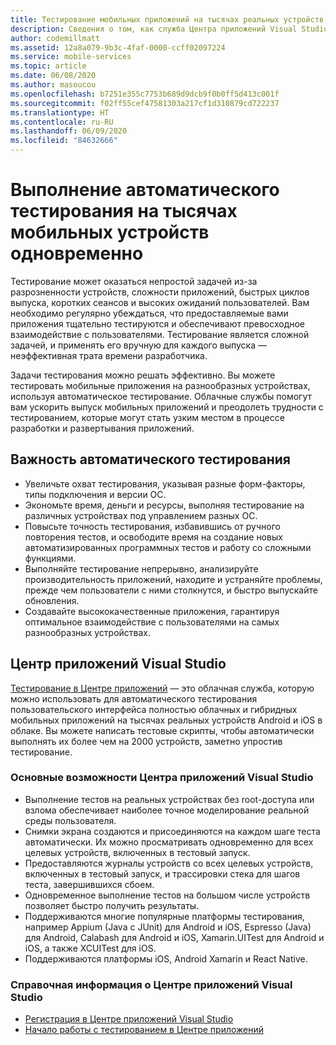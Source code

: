```yaml
---
title: Тестирование мобильных приложений на тысячах реальных устройств с помощью Центра приложений Visual Studio
description: Сведения о том, как служба Центра приложений Visual Studio позволяет постоянно тестировать мобильные приложения на тысячах реальных устройств.
author: codemillmatt
ms.assetid: 12a8a079-9b3c-4faf-0000-ccff02097224
ms.service: mobile-services
ms.topic: article
ms.date: 06/08/2020
ms.author: masoucou
ms.openlocfilehash: b7251e355c7753b689d9dcb9f0b0ff5d413c001f
ms.sourcegitcommit: f02ff55cef47581303a217cf1d310879cd722237
ms.translationtype: HT
ms.contentlocale: ru-RU
ms.lasthandoff: 06/09/2020
ms.locfileid: "84632666"
---
```

# <a name="perform-automated-testing-on-thousands-of-mobile-devices-simultaneously"></a>Выполнение автоматического тестирования на тысячах мобильных устройств одновременно

Тестирование может оказаться непростой задачей из-за разрозненности устройств, сложности приложений, быстрых циклов выпуска, коротких сеансов и высоких ожиданий пользователей. Вам необходимо регулярно убеждаться, что предоставляемые вами приложения тщательно тестируются и обеспечивают превосходное взаимодействие с пользователями. Тестирование является сложной задачей, и применять его вручную для каждого выпуска — неэффективная трата времени разработчика.

Задачи тестирования можно решать эффективно. Вы можете тестировать мобильные приложения на разнообразных устройствах, используя автоматическое тестирование. Облачные службы помогут вам ускорить выпуск мобильных приложений и преодолеть трудности с тестированием, которые могут стать узким местом в процессе разработки и развертывания приложений.

## <a name="importance-of-automated-testing"></a>Важность автоматического тестирования

- Увеличьте охват тестирования, указывая разные форм-факторы, типы подключения и версии ОС.
- Экономьте время, деньги и ресурсы, выполняя тестирование на различных устройствах под управлением разных ОС.
- Повысьте точность тестирования, избавившись от ручного повторения тестов, и освободите время на создание новых автоматизированных программных тестов и работу со сложными функциями.
- Выполняйте тестирование непрерывно, анализируйте производительность приложений, находите и устраняйте проблемы, прежде чем пользователи с ними столкнутся, и быстро выпускайте обновления.
- Создавайте высококачественные приложения, гарантируя оптимальное взаимодействие с пользователями на самых разнообразных устройствах.

## <a name="visual-studio-app-center"></a>Центр приложений Visual Studio

[Тестирование в Центре приложений](/appcenter/test-cloud/) — это облачная служба, которую можно использовать для автоматического тестирования пользовательского интерфейса полностью облачных и гибридных мобильных приложений на тысячах реальных устройств Android и iOS в облаке. Вы можете написать тестовые скрипты, чтобы автоматически выполнять их более чем на 2000 устройств, заметно упростив тестирование.

### <a name="visual-studio-app-center-key-features"></a>Основные возможности Центра приложений Visual Studio

- Выполнение тестов на реальных устройствах без root-доступа или взлома обеспечивает наиболее точное моделирование реальной среды пользователя.
- Снимки экрана создаются и присоединяются на каждом шаге теста автоматически. Их можно просматривать одновременно для всех целевых устройств, включенных в тестовый запуск.
- Предоставляются журналы устройств со всех целевых устройств, включенных в тестовый запуск, и трассировки стека для шагов теста, завершившихся сбоем.
- Одновременное выполнение тестов на большом числе устройств позволяет быстро получить результаты.
- Поддерживаются многие популярные платформы тестирования, например Appium (Java с JUnit) для Android и iOS, Espresso (Java) для Android, Calabash для Android и iOS, Xamarin.UITest для Android и iOS, а также XCUITest для iOS.
- Поддерживаются платформы iOS, Android Xamarin и React Native.

### <a name="visual-studio-app-center-references"></a>Справочная информация о Центре приложений Visual Studio

- [Регистрация в Центре приложений Visual Studio](https://appcenter.ms/signup)
- [Начало работы с тестированием в Центре приложений](/appcenter/test-cloud/)